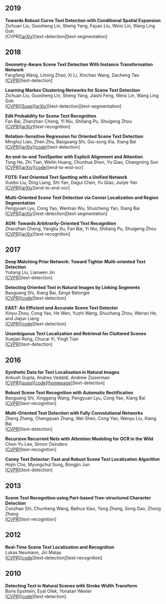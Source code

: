 ## 2019
**Towards Robust Curve Text Detection with Conditional Spatial Expansion**  
Zichuan Liu, Guosheng Lin, Sheng Yang, Fayao Liu, Weisi Lin, Wang Ling Goh  
\[CVPR\]\[[arXiv](https://arxiv.org/abs/1903.08836)\]\[text-detection\]\[text-segmentation\]

## 2018
**Geometry-Aware Scene Text Detection With Instance Transformation Network**  
Fangfang Wang, Liming Zhao, Xi Li, Xinchao Wang, Dacheng Tao  
\[[CVPR](http://openaccess.thecvf.com/content_cvpr_2018/papers/Wang_Geometry-Aware_Scene_Text_CVPR_2018_paper.pdf)\]\[text-detection\]

**Learning Markov Clustering Networks for Scene Text Detection**  
Zichuan Liu, Guosheng Lin, Sheng Yang, Jiashi Feng, Weisi Lin, Wang Ling Goh  
\[[CVPR](http://openaccess.thecvf.com/content_cvpr_2018/papers/Liu_Learning_Markov_Clustering_CVPR_2018_paper.pdf)\]\[[Supp](http://openaccess.thecvf.com/content_cvpr_2018/Supplemental/1408-supp.pdf)\]\[[arXiv](https://arxiv.org/abs/1805.08365)\]\[text-detection\]\[text-segmentation\]

**Edit Probability for Scene Text Recognition**  
Fan Bai, Zhanzhan Cheng, Yi Niu, Shiliang Pu, Shuigeng Zhou  
\[[CVPR](http://openaccess.thecvf.com/content_cvpr_2018/papers/Bai_Edit_Probability_for_CVPR_2018_paper.pdf)\]\[[arXiv](https://arxiv.org/abs/1805.03384)\]\[text-recognition\]

**Rotation-Sensitive Regression for Oriented Scene Text Detection**  
Minghui Liao, Zhen Zhu, Baoguang Shi, Gui-song Xia, Xiang Bai  
\[[CVPR](http://openaccess.thecvf.com/content_cvpr_2018/papers/Liao_Rotation-Sensitive_Regression_for_CVPR_2018_paper.pdf)\]\[[arXiv](https://arxiv.org/abs/1803.05265)\]\[[code](https://github.com/MhLiao/RRD)\]\[text-detection\]

**An end-to-end TextSpotter with Explicit Alignment and Attention**  
Tong He, Zhi Tian, Weilin Huang, Chunhua Shen, Yu Qiao, Changming Sun  
\[[CVPR](http://openaccess.thecvf.com/content_cvpr_2018/papers/He_An_End-to-End_TextSpotter_CVPR_2018_paper.pdf)\]\[[arXiv](https://arxiv.org/abs/1803.03474)\]\[[code](https://github.com/tonghe90/textspotter)\]\[end-to-end-ocr\]

**FOTS: Fast Oriented Text Spotting with a Unified Network**  
Xuebo Liu, Ding Liang, Shi Yan, Dagui Chen, Yu Qiao, Junjie Yan  
\[[CVPR](http://openaccess.thecvf.com/content_cvpr_2018/papers/Liu_FOTS_Fast_Oriented_CVPR_2018_paper.pdf)\]\[[arXiv](https://arxiv.org/abs/1801.01671)\]\[end-to-end-ocr\]

**Multi-Oriented Scene Text Detection via Corner Localization and Region Segmentation**  
Pengyuan Lyu, Cong Yao, Wenhao Wu, Shuicheng Yan, Xiang Bai  
\[[CVPR](http://openaccess.thecvf.com/content_cvpr_2018/papers/Lyu_Multi-Oriented_Scene_Text_CVPR_2018_paper.pdf)\]\[[arXiv](https://arxiv.org/abs/1802.08948)\]\[text-detection\]\[text-segmentation\]

**AON: Towards Arbitrarily-Oriented Text Recognition**  
Zhanzhan Cheng, Yangliu Xu, Fan Bai, Yi Niu, Shiliang Pu, Shuigeng Zhou  
\[[CVPR](http://openaccess.thecvf.com/content_cvpr_2018/papers/Cheng_AON_Towards_Arbitrarily-Oriented_CVPR_2018_paper.pdf)\]\[[arXiv](https://arxiv.org/abs/1711.04226)\]\[text-recognition\]

## 2017
**Deep Matching Prior Network: Toward Tighter Multi-oriented Text Detection**  
Yuliang Liu, Lianwen Jin  
\[[CVPR](http://openaccess.thecvf.com/content_cvpr_2017/papers/Liu_Deep_Matching_Prior_CVPR_2017_paper.pdf)\]\[text-detection\]

**Detecting Oriented Text in Natural Images by Linking Segments**  
Baoguang Shi, Xiang Bai, Serge Belongie  
\[[CVPR](http://openaccess.thecvf.com/content_cvpr_2017/papers/Shi_Detecting_Oriented_Text_CVPR_2017_paper.pdf)\]\[[code](https://github.com/bgshih/seglink)\]\[text-detection\]

**EAST: An Efficient and Accurate Scene Text Detector**  
Xinyu Zhou, Cong Yao, He Wen, Yuzhi Wang, Shuchang Zhou, Weiran He, and Jiajun Liang  
\[[CVPR](http://openaccess.thecvf.com/content_cvpr_2017/papers/Zhou_EAST_An_Efficient_CVPR_2017_paper.pdf)\]\[[code](https://github.com/argman/EAST)\]\[text-detection\]

**Unambiguous Text Localization and Retrieval for Cluttered Scenes**  
Xuejian Rong, Chucai Yi, Yingli Tian  
\[[CVPR](http://openaccess.thecvf.com/content_cvpr_2017/papers/Rong_Unambiguous_Text_Localization_CVPR_2017_paper.pdf)\]\[text-detection\]

## 2016
**Synthetic Data for Text Localisation in Natural Images**  
Ankush Gupta,  Andrea Vedaldi,  Andrew Zisserman  
\[[CVPR](https://www.cv-foundation.org/openaccess/content_cvpr_2016/app/S10-06.pdf)\]\[[supp](http://www.robots.ox.ac.uk/~vgg/data/scenetext/gupta16_supplement.pdf)\]\[[code](https://github.com/ankush-me/SynthText)\]\[[homepage](http://www.robots.ox.ac.uk/~vgg/data/scenetext/)\]\[text-detection\]

**Robust Scene Text Recognition with Automatic Rectification**  
Baoguang Shi, Xinggang Wang, Pengyuan Lyu, Cong Yao, Xiang Bai  
\[[CVPR](https://www.cv-foundation.org/openaccess/content_cvpr_2016/papers/Shi_Robust_Scene_Text_CVPR_2016_paper.pdf)\]\[text-recognition\]

**Multi-Oriented Text Detection with Fully Convolutional Networks**  
Zheng Zhang, Chengquan Zhang, Wei Shen, Cong Yao, Wenyu Liu, Xiang Bai  
\[[CVPR](http://openaccess.thecvf.com/content_cvpr_2016/papers/Zhang_Multi-Oriented_Text_Detection_CVPR_2016_paper.pdf)\]\[text-detection\]

**Recursive Recurrent Nets with Attention Modeling for OCR in the Wild**  
Chen-Yu Lee, Simon Osindero  
\[[CVPR](https://www.cv-foundation.org/openaccess/content_cvpr_2016/app/S09-57.pdf)\]\[text-recognition\]

**Canny Text Detector: Fast and Robust Scene Text Localization Algorithm**  
Hojin Cho, Myungchul Sung, Bongjin Jun  
\[[CVPR](http://openaccess.thecvf.com/content_cvpr_2016/papers/Cho_Canny_Text_Detector_CVPR_2016_paper.pdf)\]\[text-detection\]

## 2013
**Scene Text Recognition using Part-based Tree-structured Character Detection**  
Cunzhao Shi, Chunheng Wang, Baihua Xiao, Yang Zhang, Song Gao,  Zhong Zhang  
\[[CVPR](https://www.cv-foundation.org/openaccess/content_cvpr_2013/papers/Shi_Scene_Text_Recognition_2013_CVPR_paper.pdf)\]\[text-recognition\]

## 2012
**Real-Time Scene Text Localization and Recognition**  
Lukas Neumann, Jiri Matas  
\[[CVPR](https://ieeexplore.ieee.org/abstract/document/6248097/)\]\[[code](https://docs.opencv.org/3.0-beta/modules/text/doc/erfilter.html)\]\[text-detection\]\[text-recognition\]

## 2010
**Detecting Text in Natural Scenes with Stroke Width Transform**  
Boris Epshtein, Eyal Ofek, Yonatan Wexler  
\[[CVPR](https://ieeexplore.ieee.org/abstract/document/5540041/)\]\[[code](https://github.com/aperrau/DetectText)\]\[text-detection\]

